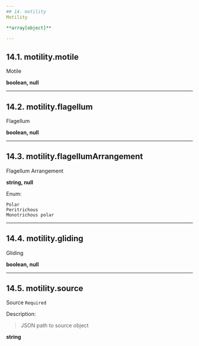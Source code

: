 ```yaml
---
## 14. motility
Motility  

**array[object]**

---
```

## 14.1. motility.motile
Motile  

**boolean, null**

---
## 14.2. motility.flagellum
Flagellum  

**boolean, null**

---
## 14.3. motility.flagellumArrangement
Flagellum Arrangement  

**string, null**

Enum:

	Polar
	Peritrichous
	Monotrichous polar

---
## 14.4. motility.gliding
Gliding  

**boolean, null**

---
## 14.5. motility.source
Source  `Required`

Description:
> JSON path to source object  

**string**
